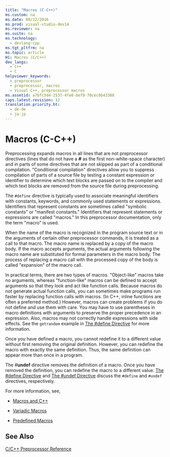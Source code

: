 ```yaml
---
title: "Macros (C-C++)"
ms.custom: na
ms.date: 09/22/2016
ms.prod: visual-studio-dev14
ms.reviewer: na
ms.suite: na
ms.technology: 
  - devlang-cpp
ms.tgt_pltfrm: na
ms.topic: article
H1: Macros (C/C++)
dev_langs: 
  - C++
  - C
helpviewer_keywords: 
  - preprocessor
  - preprocessor, macros
  - Visual C++, preprocessor macros
ms.assetid: a7bfc5d4-2537-4fe0-bef0-70cec0b43388
caps.latest.revision: 12
translation.priority.ht: 
  - de-de
  - ja-jp
---
```

# Macros (C-C++)
Preprocessing expands macros in all lines that are not preprocessor directives (lines that do not have a **#** as the first non-white-space character) and in parts of some directives that are not skipped as part of a conditional compilation. "Conditional compilation" directives allow you to suppress compilation of parts of a source file by testing a constant expression or identifier to determine which text blocks are passed on to the compiler and which text blocks are removed from the source file during preprocessing.  
  
 The `#define` directive is typically used to associate meaningful identifiers with constants, keywords, and commonly used statements or expressions. Identifiers that represent constants are sometimes called "symbolic constants" or "manifest constants." Identifiers that represent statements or expressions are called "macros." In this preprocessor documentation, only the term "macro" is used.  
  
 When the name of the macro is recognized in the program source text or in the arguments of certain other preprocessor commands, it is treated as a call to that macro. The macro name is replaced by a copy of the macro body. If the macro accepts arguments, the actual arguments following the macro name are substituted for formal parameters in the macro body. The process of replacing a macro call with the processed copy of the body is called "expansion" of the macro call.  
  
 In practical terms, there are two types of macros. "Object-like" macros take no arguments, whereas "function-like" macros can be defined to accept arguments so that they look and act like function calls. Because macros do not generate actual function calls, you can sometimes make programs run faster by replacing function calls with macros. (In C++, inline functions are often a preferred method.) However, macros can create problems if you do not define and use them with care. You may have to use parentheses in macro definitions with arguments to preserve the proper precedence in an expression. Also, macros may not correctly handle expressions with side effects. See the `getrandom` example in [The #define Directive](../vs140/sharpdefine-directive--c-c---.md) for more information.  
  
 Once you have defined a macro, you cannot redefine it to a different value without first removing the original definition. However, you can redefine the macro with exactly the same definition. Thus, the same definition can appear more than once in a program.  
  
 The #**undef** directive removes the definition of a macro. Once you have removed the definition, you can redefine the macro to a different value. [The #define Directive](../vs140/sharpdefine-directive--c-c---.md) and [The #undef Directive](../vs140/sharpundef-directive--c-c---.md) discuss the `#define` and `#undef` directives, respectively.  
  
 For more information, see,  
  
-   [Macros and C++](../vs140/macros-and-c--.md)  
  
-   [Variadic Macros](../vs140/variadic-macros.md)  
  
-   [Predefined Macros](../vs140/predefined-macros.md)  
  
## See Also  
 [C/C++ Preprocessor Reference](../vs140/c-c---preprocessor-reference.md)